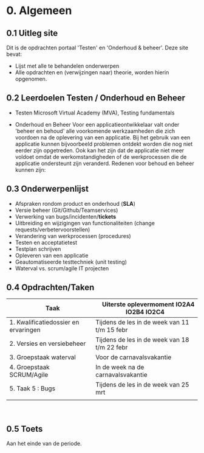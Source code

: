 # 0. Algemeen

## 0.1 Uitleg site
Dit is de opdrachten portaal 'Testen' en 'Onderhoud & beheer'.
Deze site bevat:
- Lijst met alle te behandelen onderwerpen
- Alle opdrachten en (verwijzingen naar) theorie, worden hierin opgenomen.

## 0.2 Leerdoelen Testen / Onderhoud en Beheer

- Testen
Microsoft Virtual Academy (MVA), Testing fundamentals

- Onderhoud en Beheer
Voor een applicatieontwikkelaar valt onder 'beheer en behoud' alle voorkomende werkzaamheden die zich voordoen na de oplevering van een applicatie. Bij het gebruik van een applicatie kunnen bijvoorbeeld problemen ontdekt worden die nog niet eerder zijn opgetreden. Ook kan het zijn dat de applicatie niet meer voldoet omdat de werkomstandigheden of de werkprocessen die de applicatie ondersteunt zijn veranderd. Redenen voor behoud en beheer kunnen zijn:

## 0.3 Onderwerpenlijst

 - Afspraken rondom product en onderhoud (__SLA__)
 - Versie beheer (Git/Github/Teamservices)
 - Verwerking van bugs/incidenten/__tickets__ 
 - Uitbreiding en wijzigingen van functionaliteiten (change requests/verbetervoorstellen)
 - Verandering van werkprocessen (procedures)
 - Testen  en acceptatietest
 - Testplan schrijven
 - Opleveren van een applicatie
 - Geautomatiseerde testtechniek (unit testing)
 - Waterval vs. scrum/agile IT projecten

## 0.4 Opdrachten/Taken

| &nbsp; &nbsp; Taak | &nbsp; &nbsp; Uiterste oplevermoment IO2A4 IO2B4 IO2C4 |
|--------------------|--------------------------------------------------------|
|  1. Kwalificatiedossier en ervaringen | Tijdens de les in de week van 11 t/m 15 febr |
|  2. Versies en versiebeheer | Tijdens de les in de week van 18 t/m 22 febr |
|  3. Groepstaak waterval | Voor de carnavalsvakantie |
|  4. Groepstaak SCRUM/Agile | In de week na de carnavalsvakantie |
|  5. Taak 5 : Bugs | Tijdens de les in de week van 25 mrt  |
|||
<br>


## 0.5 Toets

Aan het einde van de periode.